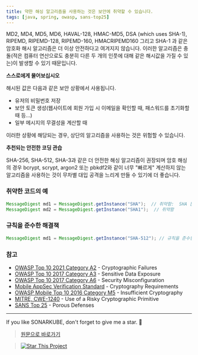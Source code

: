 ```yaml
---
title: 약한 해싱 알고리즘을 사용하는 것은 보안에 취약할 수 있습니다.
tags: [java, spring, owasp, sans-top25]
---
```


MD2, MD4, MD5, MD6, HAVAL-128, HMAC-MD5, DSA (which uses SHA-1), RIPEMD, RIPEMD-128, RIPEMD-160, HMACRIPEMD160 그리고 SHA-1 과 같은 암호화 해시 알고리즘은 더 이상 안전하다고 여겨지지 않습니다.
이러한 알고리즘은 충돌(적은 컴퓨터 연산으로도 충분히 다른 두 개의 인풋에 대해 같은 해시값을 가질 수 있는)이 발생할 수 있기 때문입니다.

**스스로에게 물어보십시오**

해시된 값은 다음과 같은 보안 상황에서 사용됩니다.

- 유저의 비밀번호 저장
- 보안 토큰 생성(웹사이트에 회원 가입 시 이메일을 확인할 때, 패스워드를 초기화할 때 등...)
- 일부 메시지의 무결성을 계산할 때

이러한 상황에 해당되는 경우, 상단의 알고리즘을 사용하는 것은 위험할 수 있습니다.

**추천되는 안전한 코딩 관습**

SHA-256, SHA-512, SHA-3과 같은 더 안전한 해싱 알고리즘이 권장되며 암호 해싱의 경우 bcrypt, scrypt, argon2 또는 pbkdf2와 같이 너무 "빠르게" 계산하지 않는 알고리즘을 사용하는 것이 무차별 대입 공격을 느리게 만들 수 있기에 더 좋습니다.

### 취약한 코드의 예

```java
MessageDigest md1 = MessageDigest.getInstance("SHA");  // 취약함:  SHA 는 표준 이름이 아닌, 대부분의 보안 업체에서 SHA-1 을 부르는 별칭입니다.
MessageDigest md2 = MessageDigest.getInstance("SHA1");  // 취약함
```

### 규칙을 준수한 해결책

```java
MessageDigest md1 = MessageDigest.getInstance("SHA-512"); // 규칙을 준수한 코드
```

### 참고

- [OWASP Top 10 2021 Category A2](https://owasp.org/Top10/A02_2021-Cryptographic_Failures/) - Cryptographic Failures
- [OWASP Top 10 2017 Category A3](https://www.owasp.org/www-project-top-ten/2017/A3_2017-Sensitive_Data_Exposure) - Sensitive Data Exposure
- [OWASP Top 10 2017 Category A6](https://owasp.org/www-project-top-ten/2017/A6_2017-Security_Misconfiguration) - Security Misconfiguration
- [Mobile AppSec Verification Standard](https://mobile-security.gitbook.io/masvs/security-requirements/0x08-v3-cryptography_verification_requirements) - Cryptography Requirements
- [OWASP Mobile Top 10 2016 Category M5](https://owasp.org/www-project-mobile-top-10/2016-risks/m5-insufficient-cryptography) - Insufficient Cryptography
- [MITRE, CWE-1240](https://cwe.mitre.org/data/definitions/1240) - Use of a Risky Cryptographic Primitive
- [SANS Top 25](https://www.sans.org/top25-software-errors/#cat3) - Porous Defenses

---

If you like SONARKUBE, don't forget to give me a star. :star2:

> [원문으로 바로가기](https://rules.sonarsource.com/java/tag/spring/RSPEC-4790)

> [![Star This Project](https://img.shields.io/github/stars/kantabile/sonarkube.svg?label=Stars&style=social)](https://github.com/kantabile/sonarkube)
